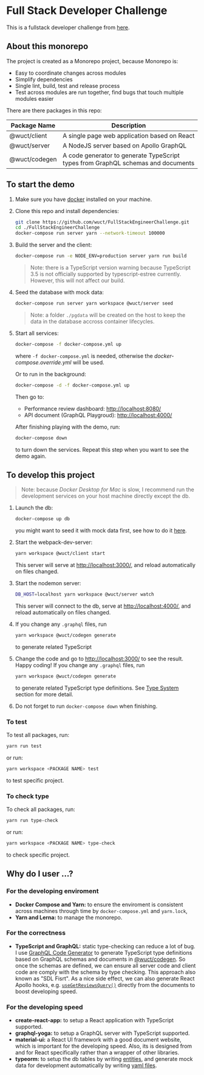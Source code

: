 # Full Stack Developer Challenge

This is a fullstack developer challenge from [here](https://github.com/Pay-Baymax/FullStackEngineerChallenge).

## About this monorepo

The project is created as a Monorepo project, because Monorepo is:

- Easy to coordinate changes across modules
- Simplify dependencies
- Single lint, build, test and release process
- Test across modules are run together, find bugs that touch multiple modules easier

There are there packages in this repo:

| Package Name  | Description                                                                      |
| ------------- | -------------------------------------------------------------------------------- |
| @wuct/client  | A single page web application based on React                                     |
| @wuct/server  | A NodeJS server based on Apollo GraphQL                                          |
| @wuct/codegen | A code generator to generate TypeScript types from GraphQL schemas and documents |

## To start the demo

1. Make sure you have [docker](https://docs.docker.com/install/) installed on your machine.
2. Clone this repo and install dependencies:

   ```sh
   git clone https://github.com/wuct/FullStackEngineerChallenge.git
   cd ./FullStackEngineerChallenge
   docker-compose run server yarn --network-timeout 100000
   ```

3. Build the server and the client:

   ```sh
   docker-compose run -e NODE_ENV=production server yarn run build
   ```

   > Note: there is a TypeScript version warning because TypeScript 3.5 is not officially supported by typescript-estree currently. However, this will not affect our build.

4. Seed the database with mock data:

   ```sh
   docker-compose run server yarn workspace @wuct/server seed
   ```

   > Note: a folder `./pgdata` will be created on the host to keep the data in the database accross container lifecycles.

5. Start all services:

   ```sh
   docker-compose -f docker-compose.yml up
   ```

   where `-f docker-compose.yml` is needed, otherwise the _docker-compose.override.yml_ will be used.

   Or to run in the background:

   ```sh
   docker-compose -d -f docker-compose.yml up
   ```

   Then go to:

   - Performance review dashboard: [http://localhost:8080/]()
   - API document (GraphQL Playgroud): [http://localhost:4000/]()

   After finishing playing with the demo, run:

   ```sh
   docker-compose down
   ```

   to turn down the services. Repeat this step when you want to see the demo again.

## To develop this project

> Note: because _Docker Desktop for Mac_ is slow, I recommend run the development services on your host machine directly except the db.

1. Launch the db:

   ```sh
   docker-compose up db
   ```

   you might want to seed it with mock data first, see how to do it [here](#to-start-the-demo).

2. Start the webpack-dev-server:

   ```sh
   yarn workspace @wuct/client start
   ```

   This server will serve at [http://localhost:3000/](), and reload automatically on files changed.

3. Start the nodemon server:

   ```sh
   DB_HOST=localhost yarn workspace @wuct/server watch
   ```

   This server will connect to the db, serve at [http://localhost:4000/](), and reload automatically on files changed.

4. If you change any `.graphql` files, run

   ```sh
   yarn workspace @wuct/codegen generate
   ```

   to generate related TypeScript

5. Change the code and go to [http://localhost:3000/]() to see the result. Happy coding! If you change any `.graphql` files, run

   ```sh
   yarn workspace @wuct/codegen generate
   ```

   to generate related TypeScript type definitions. See [Type System](#type-system) section for more detail.

6. Do not forget to run `docker-compose down` when finishing.

### To test

To test all packages, run:

```sh
yarn run test
```

or run:

```sh
yarn workspace <PACKAGE NAME> test
```

to test specific project.

### To check type

To check all packages, run:

```sh
yarn run type-check
```

or run:

```sh
yarn workspace <PACKAGE NAME> type-check
```

to check specific project.

## Why do I user ...?

### For the developing enviroment

- **Docker Compose and Yarn:** to ensure the enviroment is consistent across machines through time by `docker-compose.yml` and `yarn.lock`,
- **Yarn and Lerna:** to manage the monorepo.

### For the correctness

- **TypeScript and GraphQL:** static type-checking can reduce a lot of bug. I use [GraphQL Code Generator](https://graphql-code-generator.com/) to generate TypeScript type definitions based on GraphQL schemas and documents in [@wuct/codegen](https://github.com/wuct/FullStackEngineerChallenge/tree/master/packages/codegen). So once the schemas are defined, we can ensure all server code and client code are comply with the schema by type checking. This approach also known as "SDL Fisrt". As a nice side effect, we can also generate React Apollo hooks, e.g. [`useGetReviewsQuery()`](https://github.com/wuct/FullStackEngineerChallenge/blob/d5b7fdb70abe8058c1d518bdb6f745b9d041a9e4/packages/client/src/generatedTypes.tsx#L187-L197) directly from the documents to boost developing speed.

### For the developing speed

- **create-react-app:** to setup a React application with TypeScript supported.
- **graphql-yoga:** to setup a GraphQL server with TypeScript supported.
- **material-ui:** a React UI framework with a good document website, which is important for the developing speed. Also, its is designed from and for React specifically rather than a wrapper of other libraries.
- **typeorm:** to setup the db tables by writing [entities](https://github.com/wuct/FullStackEngineerChallenge/tree/d5b7fdb70abe8058c1d518bdb6f745b9d041a9e4/packages/server/src/entity), and generate mock data for development automatically by writing [yaml files](https://github.com/wuct/FullStackEngineerChallenge/tree/d5b7fdb70abe8058c1d518bdb6f745b9d041a9e4/packages/server/fixtures).
